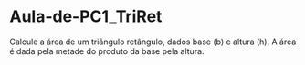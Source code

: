 # Aula-de-PC1_TriRet
Calcule a área de um triângulo retângulo, dados base (b) e altura (h). A área é dada pela metade do produto da base pela altura.
